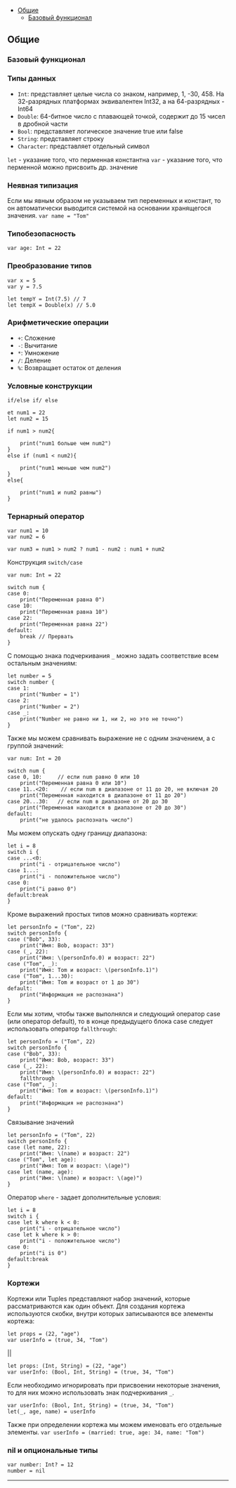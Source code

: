 - [Общие](#)
   * [Базовый функционал](#-basic)

<!-- TOC --><a name=""></a>
## Общие

<!-- TOC --><a name="-basic"></a>
### Базовый функционал

### Типы данных
- `Int`: представляет целые числа со знаком, например, 1, -30, 458. На 32-разрядных платформах эквивалентен Int32, а на 64-разрядных - Int64
- `Double`: 64-битное число с плавающей точкой, содержит до 15 чисел в дробной части
- `Bool`: представляет логическое значение true или false
- `String`: представляет строку
- `Character`: представляет отдельный символ

`let` - указание того, что перменная константна
`var` - указание того, что перменной можно присвоить др. значение

### Неявная типизация
Если мы явным образом не указываем тип переменных и констант, то он автоматически выводится системой на основании хранящегося значения.
`var name = "Tom"`

### Типобезопасность
`var age: Int = 22`

### Преобразование типов
```
var x = 5
var y = 7.5

let tempY = Int(7.5) // 7
let tempX = Double(x) // 5.0 
```

### Арифметические операции
- `+`: Сложение
- `-`: Вычитание 
- `*`: Умножение 
- `/`: Деление 
- `%`: Возвращает остаток от деления 

### Условные конструкции
`if/else if/ else` 
```
et num1 = 22
let num2 = 15

if num1 > num2{
     
    print("num1 больше чем num2")
}
else if (num1 < num2){
 
    print("num1 меньше чем num2")
}
else{
 
    print("num1 и num2 равны")
}
```

### Тернарный оператор
```
var num1 = 10
var num2 = 6

var num3 = num1 > num2 ? num1 - num2 : num1 + num2
```

Конструкция `switch/case`
```
var num: Int = 22
 
switch num {
case 0:
    print("Переменная равна 0")
case 10:
    print("Переменная равна 10")
case 22:
    print("Переменная равна 22")
default:
    break // Прервать
}
```
С помощью знака подчеркивания `_` можно задать соответствие всем остальным значениям:
```
let number = 5
switch number {
case 1:
    print("Number = 1")
case 2:
    print("Number = 2")
case _:
    print("Number не равно ни 1, ни 2, но это не точно")
}
```
Также мы можем сравнивать выражение не с одним значением, а с группой значений:
```
var num: Int = 20
 
switch num {
case 0, 10:     // если num равно 0 или 10
    print("Переменная равна 0 или 10")
case 11..<20:    // если num в диапазоне от 11 до 20, не включая 20
    print("Переменная находится в диапазоне от 11 до 20")
case 20...30:   // если num в диапазоне от 20 до 30
    print("Переменная находится в диапазоне от 20 до 30")
default:
    print("не удалось распознать число")
```
Мы можем опускать одну границу диапазона:
```
let i = 8
switch i {
case ...<0:
    print("i - отрицательное число")
case 1...:
    print("i - положительное число")
case 0:
    print("i равно 0")
default:break
}
```
Кроме выражений простых типов можно сравнивать кортежи:
```
let personInfo = ("Tom", 22)
switch personInfo {
case ("Bob", 33):
    print("Имя: Bob, возраст: 33")
case (_, 22):
    print("Имя: \(personInfo.0) и возраст: 22")
case ("Tom", _):
    print("Имя: Tom и возраст: \(personInfo.1)")
case ("Tom", 1...30):
    print("Имя: Tom и возраст от 1 до 30")
default:
    print("Информация не распознана")
}
```
Если мы хотим, чтобы также выполнялся и следующий оператор case (или оператор default), то в конце предыдущего блока case следует использовать оператор `fallthrough`:
```
let personInfo = ("Tom", 22)
switch personInfo {
case ("Bob", 33):
    print("Имя: Bob, возраст: 33")
case (_, 22):
    print("Имя: \(personInfo.0) и возраст: 22")
    fallthrough
case ("Tom", _):
    print("Имя: Tom и возраст: \(personInfo.1)")
default:
    print("Информация не распознана")
}
```
Связывание значений
```
let personInfo = ("Tom", 22)
switch personInfo {
case (let name, 22):
    print("Имя: \(name) и возраст: 22")
case ("Tom", let age):
    print("Имя: Tom и возраст: \(age)")
case let (name, age):
    print("Имя: \(name) и возраст: \(age)")
}
```
Оператор `where` - задает дополнительные условия:
```
let i = 8
switch i {
case let k where k < 0:
    print("i - отрицательное число")
case let k where k > 0:
    print("i - положительное число")
case 0:
    print("i is 0")
default:break
}
```

### Кортежи
Кортежи или Tuples представляют набор значений, которые рассматриваются как один объект. Для создания кортежа используются скобки, внутри которых записываются все элементы кортежа:
```
let props = (22, "age")
var userInfo = (true, 34, "Tom")
```
||
```
let props: (Int, String) = (22, "age")
var userInfo: (Bool, Int, String) = (true, 34, "Tom")
```

Если необходимо игнорировать при присвоении некоторые значения, то для них можно использовать знак подчеркивания `_`.
```
var userInfo: (Bool, Int, String) = (true, 34, "Tom")
let(_, age, name) = userInfo
```

Также при определении кортежа мы можем именовать его отдельные элементы.
`var userInfo = (married: true, age: 34, name: "Tom")`

### nil и опциональные типы
```
var number: Int? = 12
number = nil
```

---